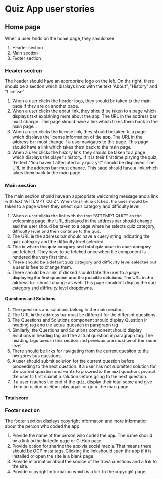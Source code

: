 # Quiz App user stories

## Home page

When a user lands on the home page, they should see

1. Header section
2. Main section
3. Footer section

### Header section

The header should have an appropriate logo on the left. On the right, there should be a section which displays links with the text "About", "History" and "License".

1. When a user clicks the header logo, they should be taken to the main page if they are on another page.
2. When a user clicks the about link, they should be taken to a page which displays text explaining more about the app. The URL in the address bar must change. This page should have a link which takes them back to the main page. .
3. When a user clicks the license link, they should be taken to a page which displays the license information of the app. The URL in the address bar must change if a user navigates to this page. This page should have a link which takes them back to the main page.
4. When a user clicks the history link, they should be taken to a page which displays the player's history. If it is their first time playing the quiz, the text "You haven't attempted any quiz yet" should be displayed. The URL in the address bar must change. This page should have a link which takes them back to the main page.

### Main section

The main section should have an appropriate welcoming message and a link with text "ATTEMPT QUIZ". When this link is clicked, the user should be taken to a page where they select quiz category and difficulty level.

1. When a user clicks the link with the text "ATTEMPT QUIZ" on the welcoming page, the URL displayed in the address bar should change and the user should be taken to a page where he selects quiz category, difficulty level and then continue to the quiz.
2. The URL in the address bar should have a query string indicating the quiz category and the difficulty level selected.
3. This is where the quiz category and total quiz count in each category are fetched. They have to be fetched once when the component is rendered the very first time.
4. There should be a default quiz category and difficulty level selected but a user is free to change them.
5. There should be a link, if clicked should take the user to a page displaying the first question and the possible solutions. The URL in the address bar should change as well. This page shouldn't display the quiz category and difficulty level dropdowns.

#### Questions and Solutions

1. The questions and solutions belong in the main section
2. The URL in the address bar must be different for the different questions.
3. The Questions and Solutions component should display Question in heading tag and the actual question in paragraph tag.
4. Similarly, the Questions and Solutions component should display Solutions in heading tag and the actual question in paragraph tag. The heading tags used in this section and previous one must be of the same level.
5. There should be links for navigating from the current question to the next/previous questions.
6. A user should submit solution for the current question before proceeding to the next question. If a user has not submitted solution for the current question and wants to proceed to the next question, prompt the user to first submit a solution before going to the next question.
7. If a user reaches the end of the quiz, display their total score and give them an option to either play again or go to the main page.

#### Total score

### Footer section

The footer section displays copyright information and more information about the person who coded the app.

1.  Provide the name of the person who coded the app. The name should be a link to the linkedIn page or GitHub page.
2.  Provide option for sharing the app via social media. That means there should be OGP meta tags. Clicking the link should open the app if it is installed or open the site in a blank page.
3.  Provide information about the source of the trivia questions and a link to the site.
4.  Provide copyright information which is a link to the copyright page.

